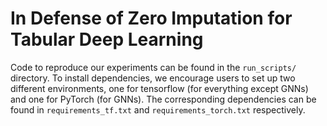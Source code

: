 # In Defense of Zero Imputation for Tabular Deep Learning

Code to reproduce our experiments can be found in the `run_scripts/` directory. To install dependencies, we encourage users to set up two different environments, one for tensorflow (for everything except GNNs) and one for PyTorch (for GNNs). The corresponding dependencies can be found in `requirements_tf.txt` and `requirements_torch.txt` respectively.
